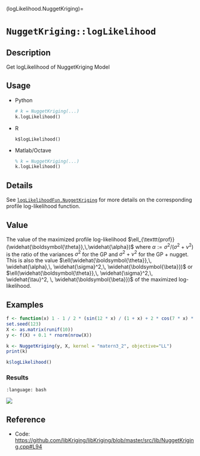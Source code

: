 (logLikelihood.NuggetKriging)=
# `NuggetKriging::logLikelihood`


## Description

Get logLikelihood of NuggetKriging Model


## Usage

* Python
    ```python
    # k = NuggetKriging(...)
    k.logLikelihood()
    ```
* R
    ```rlibKriging
    k$logLikelihood()
    ```
* Matlab/Octave
    ```octave
    % k = NuggetKriging(...)
    k.logLikelihood()
    ```
	
## Details
 
See [`logLikelihoodFun.NuggetKriging`](logLikelihoodFun.NuggetKriging)
for more details on the corresponding profile log-likelihood function.

## Value

The value of the maximized profile log-likelihood
$\ell_{\texttt{prof}}(\widehat{\boldsymbol{\theta}},\,\widehat{\alpha})$
where $\alpha:= \sigma^2 / (\sigma^2 + \nu^2)$ is the ratio of the
variances $\sigma^2$ for the GP and $\sigma^2 + \nu^2$ for the GP $+$
nugget. This is also the value $\ell(\widehat{\boldsymbol{\theta}},\,
\widehat{\alpha},\, \widehat{\sigma}^2,\, \widehat{\boldsymbol{\beta}})$
or $\ell(\widehat{\boldsymbol{\theta}},\,
\widehat{\sigma}^2,\, \widehat{\tau}^2, \, \widehat{\boldsymbol{\beta}})$
of the maximized log-likelihood.


## Examples

```r
f <- function(x) 1 - 1 / 2 * (sin(12 * x) / (1 + x) + 2 * cos(7 * x) * x^5 + 0.7)
set.seed(123)
X <- as.matrix(runif(10))
y <- f(X) + 0.1 * rnorm(nrow(X))

k <- NuggetKriging(y, X, kernel = "matern3_2", objective="LL")
print(k)

k$logLikelihood()
```

### Results
```{literalinclude} ../functions/examples/logLikelihood.NuggetKriging.md.Rout
:language: bash
```
![](../functions/examples/logLikelihood.NuggetKriging.md.png)


## Reference

* Code: <https://github.com/libKriging/libKriging/blob/master/src/lib/NuggetKriging.cpp#L94>
